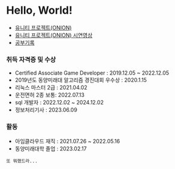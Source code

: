 # Hello, World!

- <a href="https://namnamu.github.io/">유니티 프로젝트(ONION)</a>
- <a href="https://youtu.be/4e2WnCjWdxM">유니티 프로젝트(ONION) 시연영상</a>
- <a href="https://github.com/namnamu/namnamu/blob/main/document/index.md">공부기록</a>


### 취득 자격증 및 수상
- Certified Associate Game Developer : 2019.12.05 ~ 2022.12.05
- 2019년도 동양미래대 알고리즘 경진대회 우수상 : 2020.1.15
- 리눅스 마스터 2급 : 2021.04.02
- 운전면허 2종 보통: 2022.07.13
- sql 개발자 : 2022.12.02 ~ 2024.12.02
- 정보처리기사 : 2023.06.09

  
### 활동
- 아임클라우드 재직 : 2021.07.26 ~ 2022.05.16
- 동양미래대학 졸업 : 2023.02.17

```
또 뭐했드라...
```

<!--
### Hi there 👋

**namnamu/namnamu** is a ✨ _special_ ✨ repository because its `README.md` (this file) appears on your GitHub profile.

Here are some ideas to get you started:

- 🔭 I’m currently working on ...
- 🌱 I’m currently learning ...
- 👯 I’m looking to collaborate on ...
- 🤔 I’m looking for help with ...
- 💬 Ask me about ...
- 📫 How to reach me: ...
- 😄 Pronouns: ...
- ⚡ Fun fact: ...
-->

